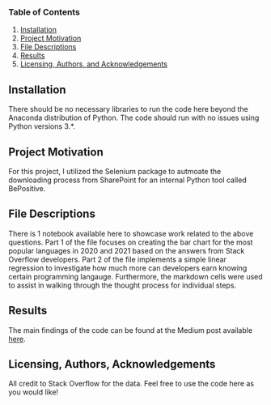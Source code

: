 ### Table of Contents

1. [Installation](#installation)
2. [Project Motivation](#motivation)
3. [File Descriptions](#files)
4. [Results](#results)
5. [Licensing, Authors, and Acknowledgements](#licensing)

## Installation <a name="installation"></a>

There should be no necessary libraries to run the code here beyond the Anaconda distribution of Python.  The code should run with no issues using Python versions 3.*.

## Project Motivation<a name="motivation"></a>

For this project, I utilized the Selenium package to autmoate the downloading process from SharePoint for an internal Python tool called BePositive. 



## File Descriptions <a name="files"></a>

There is 1 notebook available here to showcase work related to the above questions.  Part 1 of the file focuses on creating the bar chart for the most popular languages in 2020 and 2021 based on the answers from Stack Overflow developers. Part 2 of the file implements a simple linear regression to investigate how much more can developers earn knowing certain programming langauge. Furthermore, the markdown cells were used to assist in walking through the thought process for individual steps.  

## Results<a name="results"></a>

The main findings of the code can be found at the Medium post available [here](https://medium.com/p/a106e34d9ea3/edit).

## Licensing, Authors, Acknowledgements<a name="licensing"></a>

All credit to Stack Overflow for the data.  Feel free to use the code here as you would like! 
